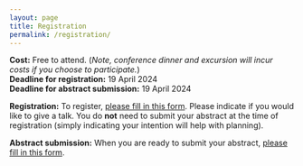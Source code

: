 ```yaml
---
layout: page
title: Registration
permalink: /registration/
---
```

**Cost:** Free to attend. (*Note, conference dinner and excursion will incur costs if you choose to participate.*)</br>
**Deadline for registration:** 19 April 2024</br>
**Deadline for abstract submission:** 19 April 2024</br>

**Registration:** To register, [please fill in this form](https://forms.gle/KMP2G1b9GTYRbh1cA). Please indicate if you would like to give a talk. You do **not** need to submit your abstract at the time of registration (simply indicating your intention will help with planning).</br>

**Abstract submission:** When you are ready to submit your abstract, [please fill in this form](https://forms.gle/sXyHRwRFP22SYQ9r8).
